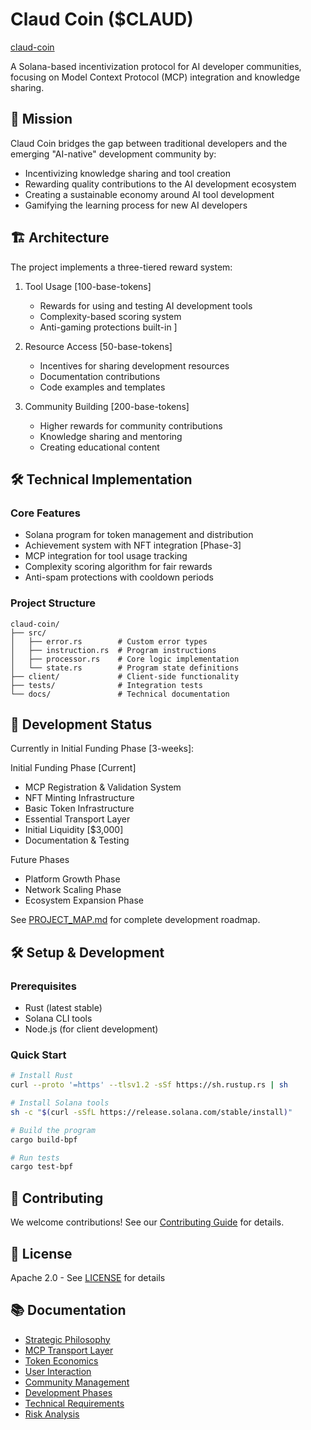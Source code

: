 # Claud Coin ($CLAUD)
[claud-coin](https://github.com/seanivore/claud-coin)

A Solana-based incentivization protocol for AI developer communities, focusing on Model Context Protocol (MCP) integration and knowledge sharing.

## 🎯 Mission

Claud Coin bridges the gap between traditional developers and the emerging "AI-native" development community by:
- Incentivizing knowledge sharing and tool creation
- Rewarding quality contributions to the AI development ecosystem
- Creating a sustainable economy around AI tool development
- Gamifying the learning process for new AI developers

## 🏗️ Architecture

The project implements a three-tiered reward system:
1. Tool Usage [100-base-tokens]
   - Rewards for using and testing AI development tools
   - Complexity-based scoring system
   - Anti-gaming protections built-in
]
1. Resource Access [50-base-tokens]
   - Incentives for sharing development resources
   - Documentation contributions
   - Code examples and templates

2. Community Building [200-base-tokens]
   - Higher rewards for community contributions
   - Knowledge sharing and mentoring
   - Creating educational content

## 🛠️ Technical Implementation

### Core Features
- Solana program for token management and distribution
- Achievement system with NFT integration [Phase-3]
- MCP integration for tool usage tracking
- Complexity scoring algorithm for fair rewards
- Anti-spam protections with cooldown periods

### Project Structure
```
claud-coin/
├── src/
│   ├── error.rs        # Custom error types
│   ├── instruction.rs  # Program instructions
│   ├── processor.rs    # Core logic implementation
│   └── state.rs        # Program state definitions
├── client/             # Client-side functionality
├── tests/              # Integration tests
└── docs/               # Technical documentation
```

## 🚀 Development Status

Currently in Initial Funding Phase [3-weeks]:

Initial Funding Phase [Current]
- MCP Registration & Validation System
- NFT Minting Infrastructure
- Basic Token Infrastructure
- Essential Transport Layer
- Initial Liquidity [$3,000]
- Documentation & Testing

Future Phases
- Platform Growth Phase
- Network Scaling Phase
- Ecosystem Expansion Phase

See [PROJECT_MAP.md](docs/PROJECT_MAP.md) for complete development roadmap.

## 🛠️ Setup & Development

### Prerequisites
- Rust (latest stable)
- Solana CLI tools
- Node.js (for client development)

### Quick Start
```bash
# Install Rust
curl --proto '=https' --tlsv1.2 -sSf https://sh.rustup.rs | sh

# Install Solana tools
sh -c "$(curl -sSfL https://release.solana.com/stable/install)"

# Build the program
cargo build-bpf

# Run tests
cargo test-bpf
```

## 🤝 Contributing

We welcome contributions! See our [Contributing Guide](docs/CONTRIBUTING.md) for details.

## 📜 License

Apache 2.0 - See [LICENSE](LICENSE) for details

## 📚 Documentation

- [Strategic Philosophy](docs/STRATEGIC_PHILOSOPHY.md)
- [MCP Transport Layer](docs/feature-build/01_MCP_TRANSPORT_LAYER.md)
- [Token Economics](docs/feature-build/02_TOKEN_ECONOMICS.md)
- [User Interaction](docs/feature-build/03_USER_INTERACTION.md)
- [Community Management](docs/feature-build/04_COMMUNITY_MANAGEMENT.md)
- [Development Phases](docs/feature-build/05_DEVELOPMENT_PHASES.md)
- [Technical Requirements](docs/feature-build/06_INFRASTRUCTURE_REQUIREMENTS.md)
- [Risk Analysis](docs/RISK_ANALYSIS.md)